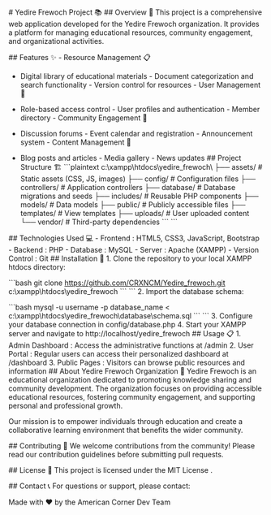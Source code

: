 \# Yedire Frewoch Project 📚 \## Overview 🌟 This project is a
comprehensive web application developed for the Yedire Frewoch
organization. It provides a platform for managing educational resources,
community engagement, and organizational activities.

\## Features ✨ - Resource Management 📋

 - Digital library of educational materials  - Document categorization
and search functionality  - Version control for resources - User
Management 👥

 - Role-based access control  - User profiles and authentication  -
Member directory - Community Engagement 🤝

 - Discussion forums  - Event calendar and registration  - Announcement
system - Content Management 📝

 - Blog posts and articles  - Media gallery  - News updates 
 \## Project
Structure 🏗️ \`\`\`plaintext c:\\xampp\\htdocs\\yedire_frewoch\\ ├──
assets/ \# Static assets (CSS, JS, images) ├── config/ \# Configuration
files ├── controllers/ \# Application controllers ├── database/ \#
Database migrations and seeds ├── includes/ \# Reusable PHP components
├── models/ \# Data models ├── public/ \# Publicly accessible files ├──
templates/ \# View templates ├── uploads/ \# User uploaded content └──
vendor/ \# Third-party dependencies \`\`\` \`\`\`

\## Technologies Used 💻 - Frontend : HTML5, CSS3, JavaScript,
Bootstrap - Backend : PHP - Database : MySQL - Server : Apache (XAMPP) -
Version Control : Git \## Installation 🔧 1. Clone the repository to
your local XAMPP htdocs directory:

\`\`\`bash git clone https://github.com/CRXNCM/Yedire_frewoch.git
c:\\xampp\\htdocs\\yedire_frewoch \`\`\` \`\`\` 2. Import the database
schema:

\`\`\`bash mysql -u username -p database_name \<
c:\\xampp\\htdocs\\yedire_frewoch\\database\\schema.sql \`\`\` \`\`\` 3.
Configure your database connection in config/database.php 4. Start your
XAMPP server and navigate to http://localhost/yedire_frewoch \## Usage
📋 1. Admin Dashboard : Access the administrative functions at /admin 2.
User Portal : Regular users can access their personalized dashboard at
/dashboard 3. Public Pages : Visitors can browse public resources and
information \## About Yedire Frewoch Organization 🏢 Yedire Frewoch is
an educational organization dedicated to promoting knowledge sharing and
community development. The organization focuses on providing accessible
educational resources, fostering community engagement, and supporting
personal and professional growth.

Our mission is to empower individuals through education and create a
collaborative learning environment that benefits the wider community.

\## Contributing 🤝 We welcome contributions from the community! Please
read our contribution guidelines before submitting pull requests.

\## License 📄 This project is licensed under the MIT License .

\## Contact 📞 For questions or support, please contact:

Made with ❤️ by the American Corner Dev Team

